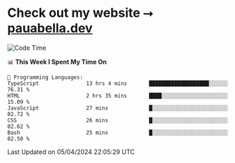 # Check out my website ⭢ [pauabella.dev](https://pauabella.dev)

<!--START_SECTION:waka-->
![Code Time](http://img.shields.io/badge/Code%20Time-3%2C177%20hrs%2037%20mins-blue)

📊 **This Week I Spent My Time On** 

```text
💬 Programming Languages: 
TypeScript               13 hrs 4 mins       ███████████████████░░░░░░   76.31 % 
HTML                     2 hrs 35 mins       ████░░░░░░░░░░░░░░░░░░░░░   15.09 % 
JavaScript               27 mins             █░░░░░░░░░░░░░░░░░░░░░░░░   02.72 % 
CSS                      26 mins             █░░░░░░░░░░░░░░░░░░░░░░░░   02.62 % 
Bash                     25 mins             █░░░░░░░░░░░░░░░░░░░░░░░░   02.50 % 
```


 Last Updated on 05/04/2024 22:05:29 UTC
<!--END_SECTION:waka-->
